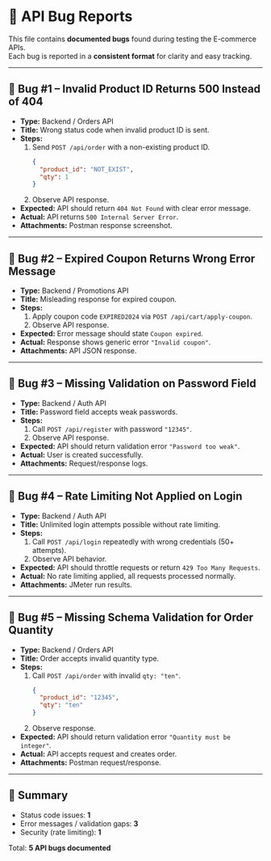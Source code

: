 # 🔗 API Bug Reports  

This file contains **documented bugs** found during testing the E-commerce APIs.  
Each bug is reported in a **consistent format** for clarity and easy tracking.  

---

## 🐞 Bug #1 – Invalid Product ID Returns 500 Instead of 404  
- **Type:** Backend / Orders API  
- **Title:** Wrong status code when invalid product ID is sent.  
- **Steps:**  
  1. Send `POST /api/order` with a non-existing product ID.  
     ```json
     {
       "product_id": "NOT_EXIST",
       "qty": 1
     }
     ```  
  2. Observe API response.  
- **Expected:** API should return `404 Not Found` with clear error message.  
- **Actual:** API returns `500 Internal Server Error`.  
- **Attachments:** Postman response screenshot.  

---

## 🐞 Bug #2 – Expired Coupon Returns Wrong Error Message  
- **Type:** Backend / Promotions API  
- **Title:** Misleading response for expired coupon.  
- **Steps:**  
  1. Apply coupon code `EXPIRED2024` via `POST /api/cart/apply-coupon`.  
  2. Observe API response.  
- **Expected:** Error message should state `Coupon expired`.  
- **Actual:** Response shows generic error `"Invalid coupon"`.  
- **Attachments:** API JSON response.  

---

## 🐞 Bug #3 – Missing Validation on Password Field  
- **Type:** Backend / Auth API  
- **Title:** Password field accepts weak passwords.  
- **Steps:**  
  1. Call `POST /api/register` with password `"12345"`.  
  2. Observe API response.  
- **Expected:** API should return validation error `"Password too weak"`.  
- **Actual:** User is created successfully.  
- **Attachments:** Request/response logs.  

---

## 🐞 Bug #4 – Rate Limiting Not Applied on Login  
- **Type:** Backend / Auth API  
- **Title:** Unlimited login attempts possible without rate limiting.  
- **Steps:**  
  1. Call `POST /api/login` repeatedly with wrong credentials (50+ attempts).  
  2. Observe API behavior.  
- **Expected:** API should throttle requests or return `429 Too Many Requests`.  
- **Actual:** No rate limiting applied, all requests processed normally.  
- **Attachments:** JMeter run results.  

---

## 🐞 Bug #5 – Missing Schema Validation for Order Quantity  
- **Type:** Backend / Orders API  
- **Title:** Order accepts invalid quantity type.  
- **Steps:**  
  1. Call `POST /api/order` with invalid `qty: "ten"`.  
     ```json
     {
       "product_id": "12345",
       "qty": "ten"
     }
     ```  
  2. Observe response.  
- **Expected:** API should return validation error `"Quantity must be integer"`.  
- **Actual:** API accepts request and creates order.  
- **Attachments:** Postman request/response.  

---

## 🎯 Summary  
- Status code issues: **1**  
- Error messages / validation gaps: **3**  
- Security (rate limiting): **1**  

Total: **5 API bugs documented**  
